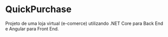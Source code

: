 # QuickPurchase

Projeto de uma loja virtual (e-comerce) utilizando .NET Core para Back End e Angular para Front End.
